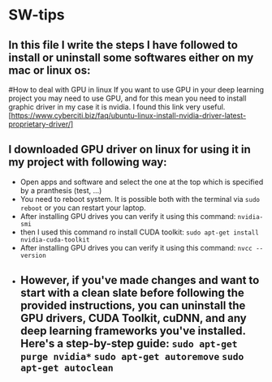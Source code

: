 # SW-tips
In this file I write the steps I have followed to install or uninstall some softwares either on my mac or linux os:
-----------------------------------------------------------------------------------------------------------------
#How to deal with GPU in linux
If you want to use GPU in your deep learning project you may need to use GPU, and for this mean you need to install graphic driver in my case it is nvidia.
I found this link very useful. [https://www.cyberciti.biz/faq/ubuntu-linux-install-nvidia-driver-latest-proprietary-driver/]
## I downloaded GPU driver on linux for using it in my project with following way:
- Open apps and software and select the one at the top which is specified by a pranthesis (test, ...)
- You need to reboot system. It is possible both with the terminal via `sudo reboot` or you can restart your laptop.
- After installing GPU drives you can verify it using this command: `nvidia-smi`
- then I used this command ro install CUDA toolkit: `sudo apt-get install nvidia-cuda-toolkit`
- After installing GPU drives you can verify it using this command: `nvcc --version`
- However, if you've made changes and want to start with a clean slate before following the provided instructions, you can uninstall the GPU drivers, CUDA Toolkit, cuDNN, and any deep learning frameworks you've installed. Here's a step-by-step guide:
  `sudo apt-get purge nvidia*` 
  `sudo apt-get autoremove` 
  `sudo apt-get autoclean`
  --------------------------------------------------------------------------------------------------------------


